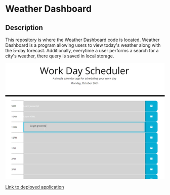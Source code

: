 # Weather Dashboard

## Description 

This repository is where the Weather Dashboard code is located. Weather Dashboard is a program allowing users to view today's weather along with the 5-day forecast. Additionally, everytime a user performs a search for a city's weather, there query is saved in local storage.

![Image of Work Day Scheduler](https://github.com/gacx89/work-day-scheduler/blob/master/Develop/screenshot.png)

[Link to deployed application](https://gacx89.github.io/work-day-scheduler/Develop/)